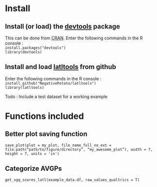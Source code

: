 # Install
## Install (or load) the [devtools](https://github.com/hadley/devtools) package 
This can be done from [CRAN](https://cran.r-project.org/]). Enter the following commands in the R console : \
`install.packages("devtools")` \
`library(devtools)`

## Install and load [latltools](https://github.com/NegativePotato/latltools) from github
Enter the following commands in the R console : \
`install_github("NegativePotato/latltools")` \
`library(latltools)`

Todo : 
Include a test dataset for a working example

# Functions included 
## Better plot saving function 
`save_plot(plot = my_plot, file_name_full_no_ext = file.path(“path/to/figure/directory”, “my_awesome_plot”), width = 7, height = 7, units = 'in')`

## Categorize AVGPs
`get_vgq_scores_latl(example_data.df, raw_values_qualtrics = T)`

